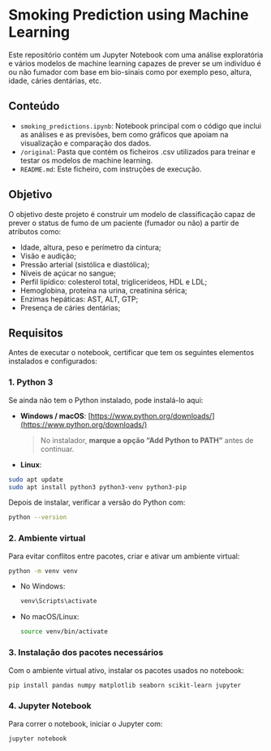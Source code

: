 # Smoking Prediction using Machine Learning

Este repositório contém um Jupyter Notebook com uma análise exploratória e vários modelos de machine learning capazes de prever se um indivíduo é ou não fumador com base em bio-sinais como por exemplo peso, altura, idade, cáries dentárias, etc.

## Conteúdo

- `smoking_predictions.ipynb`: Notebook principal com o código que inclui as análises e as previsões, bem como gráficos que apoiam na visualização e comparação dos dados.
- `/original`: Pasta que contém os ficheiros .csv utilizados para treinar e testar os modelos de machine learning.
- `README.md`: Este ficheiro, com instruções de execução.

## Objetivo

O objetivo deste projeto é construir um modelo de classificação capaz de prever o status de fumo de um paciente (fumador ou não) a partir de atributos como:

- Idade, altura, peso e perímetro da cintura;
- Visão e audição;
- Pressão arterial (sistólica e diastólica);
- Níveis de açúcar no sangue;
- Perfil lipídico: colesterol total, triglicerídeos, HDL e LDL;
- Hemoglobina, proteína na urina, creatinina sérica;
- Enzimas hepáticas: AST, ALT, GTP;
- Presença de cáries dentárias;

##  Requisitos
Antes de executar o notebook, certificar que tem os seguintes elementos instalados e configurados:

### 1. Python 3
Se ainda não tem o Python instalado, pode instalá-lo aqui:

- **Windows / macOS**: [https://www.python.org/downloads/](https://www.python.org/downloads/)  
  > No instalador, **marque a opção “Add Python to PATH”** antes de continuar.

- **Linux**:

```bash
sudo apt update
sudo apt install python3 python3-venv python3-pip
```

Depois de instalar, verificar a versão do Python com:

```bash
python --version
```

### 2. Ambiente virtual
Para evitar conflitos entre pacotes, criar e ativar um ambiente virtual:

```bash
python -m venv venv
```

- No Windows:
  ```bash
  venv\Scripts\activate
  ```
- No macOS/Linux:
  ```bash
  source venv/bin/activate
  ```

### 3. Instalação dos pacotes necessários
Com o ambiente virtual ativo, instalar os pacotes usados no notebook:

```bash
pip install pandas numpy matplotlib seaborn scikit-learn jupyter
```

### 4. Jupyter Notebook
Para correr o notebook, iniciar o Jupyter com:

```bash
jupyter notebook
```
